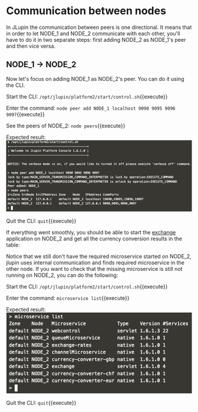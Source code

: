 # Communication between nodes

In JLupin the communication between peers is one directional. It means that in order to let NODE_1 and NODE_2 communicate with each other, you'll have to do it in two separate steps: first adding NODE_2 as NODE_1's peer and then vice versa.

## NODE_1 -> NODE_2

Now let's focus on adding NODE_1 as NODE_2's peer. You can do it using the CLI.

Start the CLI:
`/opt/jlupin/platform2/start/control.sh`{{execute}}

Enter the command:
`node peer add NODE_1 localhost 9090 9095 9096 9097`{{execute}}

See the peers of NODE_2:
`node peers`{{execute}}

Expected result:
![NODE_2 peers](assets/node_2_peers.png)

Quit the CLI:
`quit`{{execute}}

If everything went smoothly, you should be able to start the [exchange](https://[[HOST_SUBDOMAIN]]-18000-[[KATACODA_HOST]].environments.katacoda.com/exchange/) application on NODE_2 and get all the currency conversion results in the table:

Notice that we still don't have the required microservice started on NODE_2, jlupin uses internal communication and finds required microservice in the other node. If you want to check that the missing microservice is still not running on NODE_2, you can do the following:

Start the CLI:
`/opt/jlupin/platform2/start/control.sh`{{execute}}

Enter the command:
`microservice list`{{execute}}

Expected result:
![NODE_2 microservices](assets/node_2_missing_service.png)

Quit the CLI:
`quit`{{execute}}
